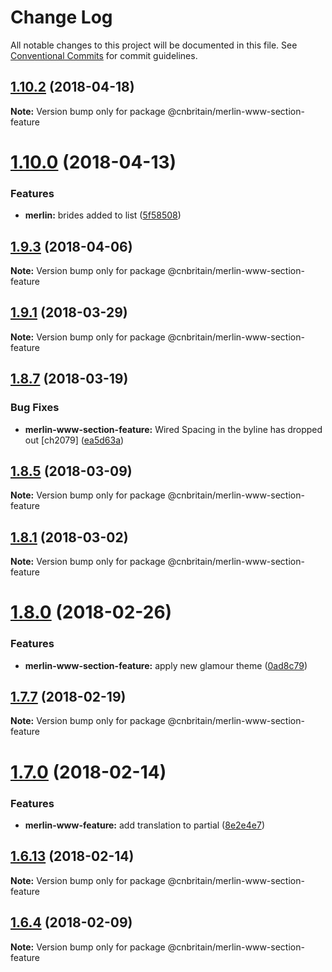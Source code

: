# Change Log

All notable changes to this project will be documented in this file.
See [Conventional Commits](https://conventionalcommits.org) for commit guidelines.

<a name="1.10.2"></a>
## [1.10.2](https://github.com/cnduk/merlin-www-components/compare/@cnbritain/merlin-www-section-feature@1.10.1...@cnbritain/merlin-www-section-feature@1.10.2) (2018-04-18)




**Note:** Version bump only for package @cnbritain/merlin-www-section-feature

<a name="1.10.0"></a>
# [1.10.0](https://github.com/cnduk/merlin-www-components/compare/@cnbritain/merlin-www-section-feature@1.9.3...@cnbritain/merlin-www-section-feature@1.10.0) (2018-04-13)


### Features

* **merlin:** brides added to list ([5f58508](https://github.com/cnduk/merlin-www-components/commit/5f58508))




<a name="1.9.3"></a>
## [1.9.3](https://github.com/cnduk/merlin-www-components/compare/@cnbritain/merlin-www-section-feature@1.9.2...@cnbritain/merlin-www-section-feature@1.9.3) (2018-04-06)




**Note:** Version bump only for package @cnbritain/merlin-www-section-feature

<a name="1.9.1"></a>
## [1.9.1](https://github.com/cnduk/merlin-www-components/compare/@cnbritain/merlin-www-section-feature@1.9.0...@cnbritain/merlin-www-section-feature@1.9.1) (2018-03-29)




**Note:** Version bump only for package @cnbritain/merlin-www-section-feature

<a name="1.8.7"></a>
## [1.8.7](https://github.com/cnduk/merlin-www-components/compare/@cnbritain/merlin-www-section-feature@1.8.6...@cnbritain/merlin-www-section-feature@1.8.7) (2018-03-19)


### Bug Fixes

* **merlin-www-section-feature:** Wired Spacing in the byline has dropped out [ch2079] ([ea5d63a](https://github.com/cnduk/merlin-www-components/commit/ea5d63a))




<a name="1.8.5"></a>
## [1.8.5](https://github.com/cnduk/merlin-www-components/compare/@cnbritain/merlin-www-section-feature@1.8.4...@cnbritain/merlin-www-section-feature@1.8.5) (2018-03-09)




**Note:** Version bump only for package @cnbritain/merlin-www-section-feature

<a name="1.8.1"></a>
## [1.8.1](https://github.com/cnduk/merlin-www-components/compare/@cnbritain/merlin-www-section-feature@1.8.0...@cnbritain/merlin-www-section-feature@1.8.1) (2018-03-02)




**Note:** Version bump only for package @cnbritain/merlin-www-section-feature

<a name="1.8.0"></a>
# [1.8.0](https://github.com/cnduk/merlin-www-components/compare/@cnbritain/merlin-www-section-feature@1.7.15...@cnbritain/merlin-www-section-feature@1.8.0) (2018-02-26)


### Features

* **merlin-www-section-feature:** apply new glamour theme ([0ad8c79](https://github.com/cnduk/merlin-www-components/commit/0ad8c79))




<a name="1.7.7"></a>
## [1.7.7](https://github.com/cnduk/merlin-www-components/compare/@cnbritain/merlin-www-section-feature@1.7.6...@cnbritain/merlin-www-section-feature@1.7.7) (2018-02-19)




**Note:** Version bump only for package @cnbritain/merlin-www-section-feature

<a name="1.7.0"></a>
# [1.7.0](https://github.com/cnduk/merlin-www-components/compare/@cnbritain/merlin-www-section-feature@1.6.14...@cnbritain/merlin-www-section-feature@1.7.0) (2018-02-14)


### Features

* **merlin-www-feature:** add translation to partial ([8e2e4e7](https://github.com/cnduk/merlin-www-components/commit/8e2e4e7))




<a name="1.6.13"></a>
## [1.6.13](https://github.com/cnduk/merlin-www-components/compare/@cnbritain/merlin-www-section-feature@1.6.12...@cnbritain/merlin-www-section-feature@1.6.13) (2018-02-14)




**Note:** Version bump only for package @cnbritain/merlin-www-section-feature

<a name="1.6.4"></a>
## [1.6.4](https://github.com/cnduk/merlin-www-components/compare/@cnbritain/merlin-www-section-feature@1.6.3...@cnbritain/merlin-www-section-feature@1.6.4) (2018-02-09)




**Note:** Version bump only for package @cnbritain/merlin-www-section-feature
